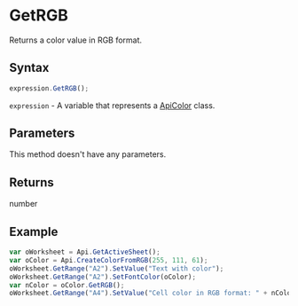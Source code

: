 # GetRGB

Returns a color value in RGB format.

## Syntax

```javascript
expression.GetRGB();
```

`expression` - A variable that represents a [ApiColor](../ApiColor.md) class.

## Parameters

This method doesn't have any parameters.

## Returns

number

## Example



```javascript editor-xlsx
var oWorksheet = Api.GetActiveSheet();
var oColor = Api.CreateColorFromRGB(255, 111, 61);
oWorksheet.GetRange("A2").SetValue("Text with color");
oWorksheet.GetRange("A2").SetFontColor(oColor);
var nColor = oColor.GetRGB();
oWorksheet.GetRange("A4").SetValue("Cell color in RGB format: " + nColor);
```
